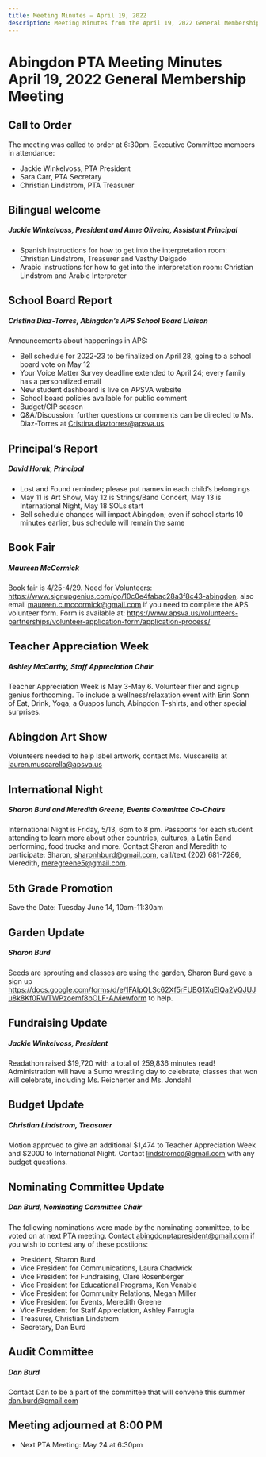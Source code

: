 ```yaml
---
title: Meeting Minutes — April 19, 2022
description: Meeting Minutes from the April 19, 2022 General Membership meeting
---
```


# Abingdon PTA Meeting Minutes<br>April 19, 2022 General Membership Meeting

## Call to Order

The meeting was called to order at 6:30pm. Executive Committee members in attendance:

- Jackie Winkelvoss, PTA President
- Sara Carr, PTA Secretary
- Christian Lindstrom, PTA Treasurer

## Bilingual welcome
#####  Jackie Winkelvoss, President and Anne Oliveira, Assistant Principal
- Spanish instructions for how to get into the interpretation room: Christian Lindstrom, Treasurer and Vasthy Delgado
- Arabic instructions for how to get into the interpretation room: Christian Lindstrom and Arabic Interpreter

## School Board Report
##### Cristina Diaz-Torres, Abingdon’s APS School Board Liaison 
Announcements about happenings in APS:
- Bell schedule for 2022-23 to be finalized on April 28, going to a school board vote on May 12
- Your Voice Matter Survey deadline extended to April 24; every family has a personalized email
- New student dashboard is live on APSVA website
- School board policies available for public comment
- Budget/CIP season
- Q&A/Discussion: further questions or comments can be directed to Ms. Diaz-Torres at Cristina.diaztorres@apsva.us

## Principal’s Report
##### David Horak, Principal
- Lost and Found reminder; please put names in each child’s belongings
- May 11 is Art Show, May 12 is Strings/Band Concert, May 13 is International Night, May 18 SOLs start
- Bell schedule changes will impact Abingdon; even if school starts 10 minutes earlier, bus schedule will remain the same

## Book Fair
##### Maureen McCormick
Book fair is 4/25-4/29. Need for Volunteers: https://www.signupgenius.com/go/10c0e4fabac28a3f8c43-abingdon, also email maureen.c.mccormick@gmail.com if you need to complete the APS volunteer form. Form is available at: https://www.apsva.us/volunteers-partnerships/volunteer-application-form/application-process/

## Teacher Appreciation Week
##### Ashley McCarthy, Staff Appreciation Chair
Teacher Appreciation Week is May 3-May 6. Volunteer flier and signup genius forthcoming. To include a wellness/relaxation event with Erin Sonn of Eat, Drink, Yoga, a Guapos lunch, Abingdon T-shirts, and other special surprises.

## Abingdon Art Show
Volunteers needed to help label artwork, contact Ms. Muscarella at lauren.muscarella@apsva.us

## International Night
##### Sharon Burd and Meredith Greene, Events Committee Co-Chairs
International Night is Friday, 5/13, 6pm to 8 pm. Passports for each student attending to learn more about other countries, cultures, a Latin Band performing, food trucks and more. Contact Sharon and Meredith to participate: Sharon, sharonhburd@gmail.com, call/text (202) 681-7286, Meredith, meregreene5@gmail.com.

## 5th Grade Promotion
Save the Date: Tuesday June 14, 10am-11:30am

## Garden Update
##### Sharon Burd
Seeds are sprouting and classes are using the garden, Sharon Burd gave a sign up https://docs.google.com/forms/d/e/1FAIpQLSc62Xf5rFUBG1XqElQa2VQJUJu8k8Kf0RWTWPzoemf8bOLF-A/viewform to help.

## Fundraising Update
##### Jackie Winkelvoss, President
Readathon raised $19,720 with a total of 259,836 minutes read! Administration will have a Sumo wrestling day to celebrate; classes that won will celebrate, including Ms. Reicherter and Ms. Jondahl

## Budget Update
##### Christian Lindstrom, Treasurer
Motion approved to give an additional $1,474 to Teacher Appreciation Week and $2000 to International Night. Contact lindstromcd@gmail.com with any budget questions.

## Nominating Committee Update
##### Dan Burd, Nominating Committee Chair
The following nominations were made by the nominating committee, to be voted on at next PTA meeting. Contact abingdonptapresident@gmail.com if you wish to contest any of these postiions:
- President, Sharon Burd
- Vice President for Communications, Laura Chadwick
- Vice President for Fundraising, Clare Rosenberger
- Vice President for Educational Programs, Ken Venable
- Vice President for Community Relations, Megan Miller
- Vice President for Events, Meredith Greene
- Vice President for Staff Appreciation, Ashley Farrugia
- Treasurer, Christian Lindstrom
- Secretary, Dan Burd

## Audit Committee
##### Dan Burd
Contact Dan to be a part of the committee that will convene this summer dan.burd@gmail.com

## Meeting adjourned at 8:00 PM

- Next PTA Meeting: May 24 at 6:30pm
